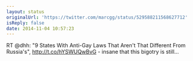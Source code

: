 ```yaml
---
layout: status
originalUrl: 'https://twitter.com/marcgg/status/529588211568627712'
isReply: false
date: 2014-11-04 10:57:23
---
```


RT @dhh: "9 States With Anti-Gay Laws That Aren't That Different From Russia's", http://t.co/hYSWUQwBvG - insane that this bigotry is still…
